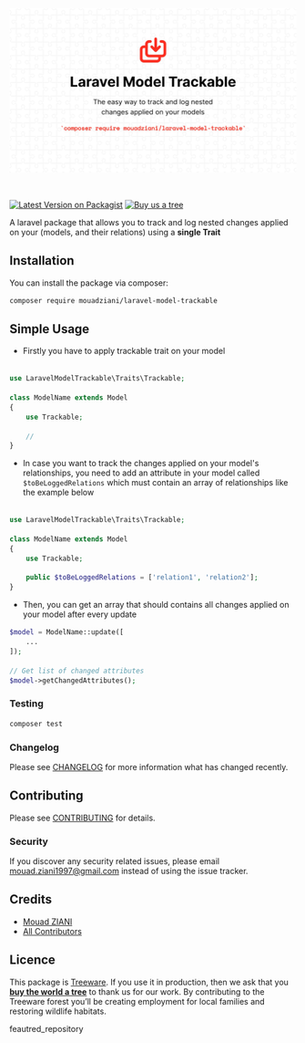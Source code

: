 <p align="center">
  <img src="logo.jpeg" alt="logo" />
</p>
<br>

[![Latest Version on Packagist](https://img.shields.io/packagist/v/mouadziani/laravel-model-trackable.svg?style=flat-square)](https://packagist.org/packages/mouadziani/laravel-model-trackable)
[![Buy us a tree](https://img.shields.io/badge/Treeware-%F0%9F%8C%B3-lightgreen?style=for-the-badge)](https://plant.treeware.earth/mouadziani/laravel-model-trackable)

A laravel package that allows you to track and log nested changes applied on your (models, and their relations) using a **single Trait** 

## Installation

You can install the package via composer:

```bash
composer require mouadziani/laravel-model-trackable
```

## Simple Usage

- Firstly you have to apply trackable trait on your model

``` php

use LaravelModelTrackable\Traits\Trackable;

class ModelName extends Model
{
    use Trackable;

    //
}
```

- In case you want to track the changes applied on your model's relationships, you need to add an attribute in your model called `$toBeLoggedRelations` which must contain an array of relationships like the example below
``` php

use LaravelModelTrackable\Traits\Trackable;

class ModelName extends Model
{
    use Trackable;

    public $toBeLoggedRelations = ['relation1', 'relation2'];
}
```


- Then, you can get an array that should contains all changes applied on your model after every update
``` php
$model = ModelName::update([
    ...
]);

// Get list of changed attributes
$model->getChangedAttributes();
 ``` 

### Testing

``` bash
composer test
```

### Changelog

Please see [CHANGELOG](CHANGELOG.md) for more information what has changed recently.

## Contributing

Please see [CONTRIBUTING](CONTRIBUTING.md) for details.

### Security

If you discover any security related issues, please email mouad.ziani1997@gmail.com instead of using the issue tracker.

## Credits

- [Mouad ZIANI](https://github.com/mouadziani)
- [All Contributors](../../contributors)


## Licence            
This package is [Treeware](https://treeware.earth). If you use it in production, then we ask that you [**buy the world a tree**](https://plant.treeware.earth/mouadziani/laravel-model-trackable) to thank us for our work. By contributing to the Treeware forest you’ll be creating employment for local families and restoring wildlife habitats.


feautred_repository
